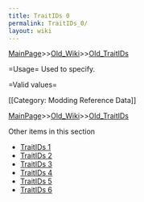 ```yaml
---
title: TraitIDs 0
permalink: TraitIDs_0/
layout: wiki
---
```


[MainPage](/keeperrl_wiki/ "wikilink")>>[Old_Wiki](/keeperrl_wiki/Old_Wiki "wikilink")>>[Old_TraitIDs](/keeperrl_wiki/Old_TraitIDs "wikilink")

=Usage=
Used to specify.

=Valid values=

[[Category: Modding Reference Data]]

[MainPage](/keeperrl_wiki/ "wikilink")>>[Old_Wiki](/keeperrl_wiki/Old_Wiki "wikilink")>>[Old_TraitIDs](/keeperrl_wiki/Old_TraitIDs "wikilink")

Other items in this section
-    [TraitIDs 1](/keeperrl_wiki/TraitIDs_1 "wikilink")
-    [TraitIDs 2](/keeperrl_wiki/TraitIDs_2 "wikilink")
-    [TraitIDs 3](/keeperrl_wiki/TraitIDs_3 "wikilink")
-    [TraitIDs 4](/keeperrl_wiki/TraitIDs_4 "wikilink")
-    [TraitIDs 5](/keeperrl_wiki/TraitIDs_5 "wikilink")
-    [TraitIDs 6](/keeperrl_wiki/TraitIDs_6 "wikilink")
